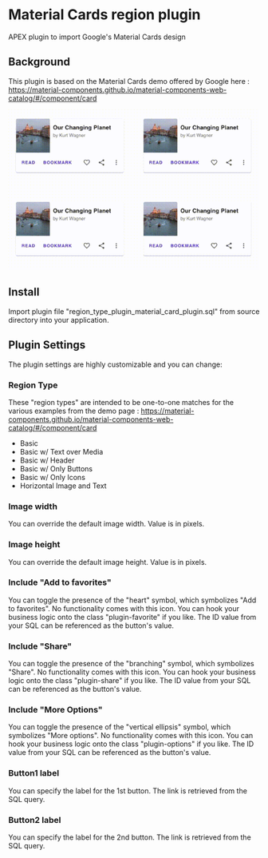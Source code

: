 # Material Cards region plugin

APEX plugin to import Google's Material Cards design

## Background

This plugin is based on the Material Cards demo offered by Google here : https://material-components.github.io/material-components-web-catalog/#/component/card

![screenshot](https://github.com/hhudson/material_cards_region_plugin/blob/master/img/plugin_recording.gif?raw=true)

## Install

Import plugin file "region_type_plugin_material_card_plugin.sql" from source directory into your application.

## Plugin Settings

The plugin settings are highly customizable and you can change:

### Region Type

These "region types" are intended to be one-to-one matches for the various examples from the demo page : https://material-components.github.io/material-components-web-catalog/#/component/card

- Basic
- Basic w/ Text over Media
- Basic w/ Header
- Basic w/ Only Buttons
- Basic w/ Only Icons
- Horizontal Image and Text

### Image width

You can override the default image width. Value is in pixels.

### Image height

You can override the default image height. Value is in pixels.

### Include "Add to favorites"

You can toggle the presence of the "heart" symbol, which symbolizes "Add to favorites". No functionality comes with this icon. You can hook your business logic onto the class "plugin-favorite" if you like. The ID value from your SQL can be referenced as the button's value.

### Include "Share"

You can toggle the presence of the "branching" symbol, which symbolizes "Share". No functionality comes with this icon. You can hook your business logic onto the class "plugin-share" if you like. The ID value from your SQL can be referenced as the button's value.

### Include "More Options"

You can toggle the presence of the "vertical ellipsis" symbol, which symbolizes "More options". No functionality comes with this icon. You can hook your business logic onto the class "plugin-options" if you like. The ID value from your SQL can be referenced as the button's value.

### Button1 label

You can specify the label for the 1st button. The link is retrieved from the SQL query.

### Button2 label

You can specify the label for the 2nd button. The link is retrieved from the SQL query.
